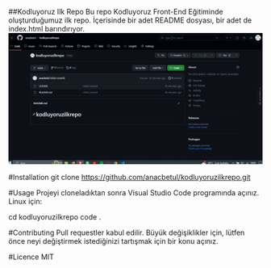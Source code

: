 ##Kodluyoruz Ilk Repo
Bu repo Kodluyoruz Front-End Eğitiminde oluşturduğumuz ilk repo. İçerisinde bir adet README dosyası, bir adet de index.html barındırıyor.
![repo img](image.png)

#Installation
git clone https://github.com/anacbetul/kodluyoruzilkrepo.git

#Usage
Projeyi cloneladıktan sonra Visual Studio Code programında açınız.
Linux için:

cd kodluyoruzilkrepo
code .

#Contributing
Pull requestler kabul edilir. Büyük değişiklikler için, lütfen önce neyi değiştirmek istediğinizi tartışmak için bir konu açınız.

#Licence
MIT
